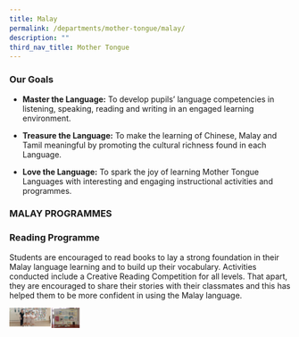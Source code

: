 ```yaml
---
title: Malay
permalink: /departments/mother-tongue/malay/
description: ""
third_nav_title: Mother Tongue
---
```

### Our Goals

*   **Master the Language:** To develop pupils’ language competencies in listening, speaking, reading and writing in an engaged learning environment.
    
*   **Treasure the Language:** To make the learning of Chinese, Malay and Tamil meaningful by promoting the cultural richness found in each Language.
    
*   **Love the Language:** To spark the joy of learning Mother Tongue Languages with interesting and engaging instructional activities and programmes. 
    

### MALAY PROGRAMMES

### Reading Programme 


Students are encouraged to read books to lay a strong foundation in their Malay language learning and to build up their vocabulary. Activities conducted include a Creative Reading Competition for all levels. That apart, they are encouraged to share their stories with their classmates and this has helped them to be more confident in using the Malay language.


<img src="/images/ml1.png" 
     style="width:25%">